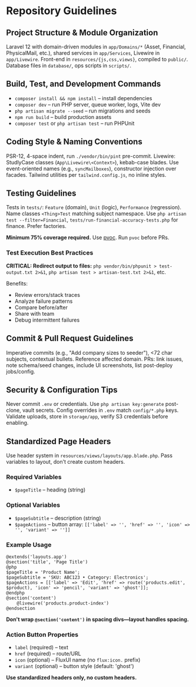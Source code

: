 # Repository Guidelines

## Project Structure & Module Organization
Laravel 12 with domain-driven modules in `app/Domains/*` (Asset, Financial, PhysicalMail, etc.), shared services in `app/Services`, Livewire in `app/Livewire`. Front-end in `resources/{js,css,views}`, compiled to `public/`. Database files in `database/`, ops scripts in `scripts/`.

## Build, Test, and Development Commands
- `composer install && npm install` – install dependencies
- `composer dev` – run PHP server, queue worker, logs, Vite dev
- `php artisan migrate --seed` – run migrations and seeds
- `npm run build` – build production assets
- `composer test` or `php artisan test` – run PHPUnit

## Coding Style & Naming Conventions
PSR-12, 4-space indent, run `./vendor/bin/pint` pre-commit. Livewire: StudlyCase classes (`App\Livewire\<Context>`), kebab-case blades. Use event-oriented names (e.g., `syncMailboxes`), constructor injection over facades. Tailwind utilities per `tailwind.config.js`, no inline styles.

## Testing Guidelines
Tests in `tests/`: `Feature` (domain), `Unit` (logic), `Performance` (regression). Name classes `<Thing>Test` matching subject namespace. Use `php artisan test --filter=Financial`, `tests/run-financial-accuracy-tests.php` for finance. Prefer factories.

**Minimum 75% coverage required.** Use [pvoc](https://github.com/akazwz/pvoc). Run `pvoc` before PRs.

### Test Execution Best Practices
**CRITICAL: Redirect output to files:** `php vendor/bin/phpunit > test-output.txt 2>&1`, `php artisan test > artisan-test.txt 2>&1`, etc.

Benefits:
- Review errors/stack traces
- Analyze failure patterns
- Compare before/after
- Share with team
- Debug intermittent failures

## Commit & Pull Request Guidelines
Imperative commits (e.g., "Add company sizes to seeder"), <72 char subjects, contextual bullets. Reference affected domain. PRs: link issues, note schema/seed changes, include UI screenshots, list post-deploy jobs/config.

## Security & Configuration Tips
Never commit `.env` or credentials. Use `php artisan key:generate` post-clone, vault secrets. Config overrides in `.env` match `config/*.php` keys. Validate uploads, store in `storage/app`, verify S3 credentials before enabling.

## Standardized Page Headers
Use header system in `resources/views/layouts/app.blade.php`. Pass variables to layout, don't create custom headers.

### Required Variables
- `$pageTitle` – heading (string)

### Optional Variables
- `$pageSubtitle` – description (string)
- `$pageActions` – button array: `[['label' => '', 'href' => '', 'icon' => '', 'variant' => '']]`

### Example Usage
```blade
@extends('layouts.app')
@section('title', 'Page Title')
@php
$pageTitle = 'Product Name';
$pageSubtitle = 'SKU: ABC123 • Category: Electronics';
$pageActions = [['label' => 'Edit', 'href' => route('products.edit', $product), 'icon' => 'pencil', 'variant' => 'ghost']];
@endphp
@section('content')
    @livewire('products.product-index')
@endsection
```

**Don't wrap `@section('content')` in spacing divs—layout handles spacing.**

### Action Button Properties
- `label` (required) – text
- `href` (required) – route/URL
- `icon` (optional) – FluxUI name (no `flux:icon.` prefix)
- `variant` (optional) – button style (default: 'ghost')

**Use standardized headers only, no custom headers.**
